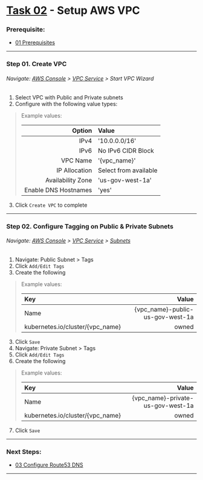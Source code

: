 # [Task 02](../tasks/vpc/) - Setup AWS VPC
### Prerequisite:
  + [01 Prerequisites]
--------------------------------------------------------------------------------
### Step 01\. Create VPC
###### Navigate: [AWS Console] > [VPC Service] > Start VPC Wizard
  1. Select VPC with Public and Private subnets
  2. Configure with the following value types:
> Example values:
>
>   | Option               | Value                 |
>   |---------------------:|:----------------------|
>   | IPv4                 | '10.0.0.0/16'         |
>   | IPv6                 | No IPv6 CIDR Block    |
>   | VPC Name             | '{vpc_name}'          |
>   | IP Allocation        | Select from available |
>   | Availability Zone    | 'us-gov-west-1a'      |
>   | Enable DNS Hostnames | 'yes'                 |

  3. Click `Create VPC` to complete

---------------------------------------------------------------------------------
### Step 02\. Configure Tagging on Public & Private Subnets
###### Navigate: [AWS Console] > [VPC Service] > [Subnets] 
  1. Navigate: Public Subnet > Tags
  2. Click `Add/Edit Tags`
  3. Create the following    
> Example values:
>
>   | Key                             | Value                             |
>   |:--------------------------------|----------------------------------:|
>   |Name                             | {vpc_name}-public-us-gov-west-1a  |
>   |kubernetes.io/cluster/{vpc_name} | owned                             |

  3. Click `Save`
  4. Navigate: Private Subnet > Tags
  5. Click `Add/Edit Tags`
  6. Create the following    
> Example values:
>
>   | Key                             | Value                             |
>   |:--------------------------------|----------------------------------:|
>   |Name                             | {vpc_name}-private-us-gov-west-1a |
>   |kubernetes.io/cluster/{vpc_name} | owned                             |

  7. Click `Save`
  
---------------------------------------------------------------------------------
### Next Steps:
  + [03 Configure Route53 DNS]
--------------------------------------------------------------------------------
[01 Prerequisites]:/manual/01_Prerequisites.md
[03 Configure Route53 DNS]:../manual/03_Route53DNS.md
[AWS Console]:https://console.amazonaws-us-gov.com/console/home?region=us-gov-west-1#
[VPC Service]:https://console.amazonaws-us-gov.com/vpc/home?region=us-gov-west-1
[Subnets]:https://console.amazonaws-us-gov.com/vpc/home?region=us-gov-west-1#subnets:
